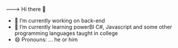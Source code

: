 ---> Hi there 👋

- 🔭 I’m currently working on back-end
- 🌱 I’m currently learning powerBI C#, Javascript and some other programming languages taught in college 
- 😄 Pronouns: ... he or him 
